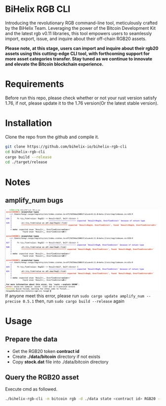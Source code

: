 
# BiHelix RGB CLI
Introducing the revolutionary RGB command-line tool, meticulously crafted by the BiHelix Team. Leveraging the power of the Bitcoin Development Kit and the latest rgb v0.11 libraries, this tool empowers users to seamlessly import, export, issue, and inquire about their off-chain RGB20 assets. 

**Please note, at this stage, users can import and inquire about their rgb20 assets using this cutting-edge CLI tool, with forthcoming support for more asset categories transfer. Stay tuned as we continue to innovate and elevate the Bitcoin blockchain experience.**

# Requirements
Before run this repo, please check whether or not your rust version satisfy 1.76, if not, please update it to the 1.76 version(Or the latest stable version).

# Installation
Clone the repo from the github and compile it.
```bash
git clone https://github.com/bihelix-io/bihelix-rgb-cli
cd bihelix-rgb-cli
cargo build --release
cd ./target/release
```

# Notes
## amplify_num bugs
![alt text](image.png)
If anyone meet this error, please run 
`sudo cargo update amplify_num --precise 0.5.1`
then, run 
`sudo cargo build --release` 
again

# Usage
## Prepare the data
- Get the RGB20 token **contract id**
- Create **./data/bitcoin** directory if not exists
- Copy **stock.dat** file into ./data/bitcoin directory

## Query the RGB20 asset
Execute cmd as followed.
```bash
./bihelix-rgb-cli -n bitcoin rgb -d ./data state <contract id> RGB20 --address <your bitcoin address>
```
